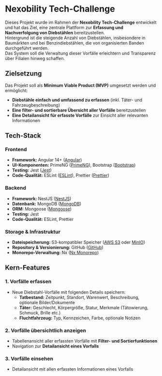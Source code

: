 # Nexobility Tech-Challenge

Dieses Projekt wurde im Rahmen der **Nexobility Tech-Challenge** entwickelt und hat das Ziel, eine zentrale Plattform zur **Erfassung und Nachverfolgung von Diebstählen** bereitzustellen.  
Hintergrund ist die steigende Anzahl von Diebstählen, insbesondere in Baumärkten und bei Benzindiebstählen, die von organisierten Banden durchgeführt werden.  
Das System soll die Verwaltung dieser Vorfälle erleichtern und Transparenz über Filialen hinweg schaffen.

## Zielsetzung
Das Projekt soll als **Minimum Viable Product (MVP)** umgesetzt werden und ermöglicht:
- **Diebstähle einfach und umfassend zu erfassen** (inkl. Täter- und Fahrzeugbeschreibung)
- **Eine filter- und sortierbare Übersicht aller Vorfälle** bereitzustellen
- **Eine Detailansicht für erfasste Vorfälle** zur Einsicht aller relevanten Informationen

## Tech-Stack

### Frontend
- **Framework:** Angular 14+ ([Angular](https://angular.dev/))
- **UI-Komponenten:** PrimeNG ([PrimeNG](https://primeng.org/)), Bootstrap ([Bootstrap](https://getbootstrap.com/))
- **Testing:** Jest ([Jest](https://jestjs.io/))
- **Code-Qualität:** ESLint ([ESLint](https://eslint.org/)), Prettier ([Prettier](https://prettier.io/))

### Backend
- **Framework:** NestJS ([NestJS](https://nestjs.com/))
- **Datenbank:** MongoDB ([MongoDB](https://www.mongodb.com/))
- **ORM:** Mongoose ([Mongoose](https://mongoosejs.com/))
- **Testing:** Jest
- **Code-Qualität:** ESLint, Prettier

### Storage & Infrastruktur
- **Dateispeicherung:** S3-kompatibler Speicher ([AWS S3](https://aws.amazon.com/de/s3/) oder [MinIO](https://min.io/))
- **Repository & Versionierung:** GitHub ([GitHub](https://github.com/))
- **Monorepo-Verwaltung:** Nx ([Nx Monorepo](https://nx.dev/))

## Kern-Features

### 1. Vorfälle erfassen
- Neue Diebstahl-Vorfälle mit folgenden Details speichern:
    - **Tatbestand:** Zeitpunkt, Standort, Warenwert, Beschreibung, optionale Bilder/Dokumente
    - **Täter:** Geschlecht, Körpergröße, Statur, Merkmale (Tätowierung, Schmuck, Brille etc.)
    - **Fluchtfahrzeug:** Typ, Kennzeichen, Farbe, optionale Notizen

### 2. Vorfälle übersichtlich anzeigen
- Tabellenansicht aller erfassten Vorfälle mit **Filter- und Sortierfunktionen**
- Navigation zur **Detailansicht eines Vorfalls**

### 3. Vorfälle einsehen
- Detailansicht mit allen erfassten Informationen eines Vorfalls